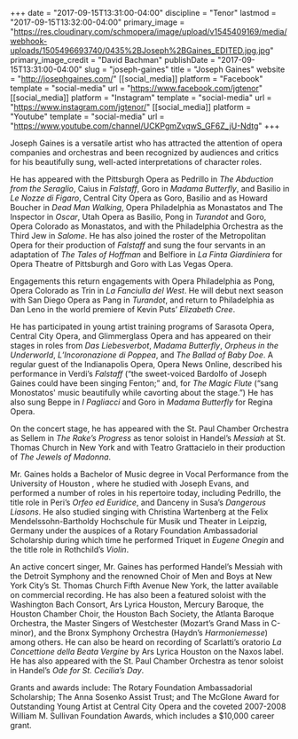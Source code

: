 +++
date = "2017-09-15T13:31:00-04:00"
discipline = "Tenor"
lastmod = "2017-09-15T13:32:00-04:00"
primary_image = "https://res.cloudinary.com/schmopera/image/upload/v1545409169/media/webhook-uploads/1505496693740/0435%2BJoseph%2BGaines_EDITED.jpg.jpg"
primary_image_credit = "David Bachman"
publishDate = "2017-09-15T13:31:00-04:00"
slug = "joseph-gaines"
title = "Joseph Gaines"
website = "http://josephgaines.com/"
[[social_media]]
platform = "Facebook"
template = "social-media"
url = "https://www.facebook.com/jgtenor"
[[social_media]]
platform = "Instagram"
template = "social-media"
url = "https://www.instagram.com/jgtenor/"
[[social_media]]
platform = "Youtube"
template = "social-media"
url = "https://www.youtube.com/channel/UCKPgmZvqwS_GF6Z_jU-Ndtg"
+++

Joseph Gaines is a versatile artist who has attracted the attention of opera companies and orchestras and been recognized by audiences and critics for his beautifully sung, well-acted interpretations of character roles.

He has appeared with the Pittsburgh Opera as Pedrillo in *The Abduction from the Seraglio*, Caius in *Falstaff*, Goro in *Madama Butterfly*, and Basilio in *Le Nozze di Figaro*, Central City Opera as Goro, Basilio and as Howard Boucher in *Dead Man Walking*, Opera Philadelphia as Monastatos and The Inspector in *Oscar*, Utah Opera as Basilio, Pong in *Turandot* and Goro, Opera Colorado as Monastatos, and with the Philadelphia Orchestra as the Third Jew in *Salome*.  He has also joined the roster of the Metropolitan Opera for their production of *Falstaff* and sung the four servants in an adaptation of *The Tales of Hoffman* and Belfiore in *La Finta Giardiniera* for Opera Theatre of Pittsburgh and Goro with Las Vegas Opera.

Engagements this return engagements with Opera Philadelphia as Pong, Opera Colorado as Trin in *La Fanciulla del West*. He will debut next season with San Diego Opera as Pang in *Turandot*, and return to Philadelphia as Dan Leno in the world premiere of Kevin Puts’ *Elizabeth Cree*.

He has participated in young artist training programs of Sarasota Opera, Central City Opera, and Glimmerglass Opera and has appeared on their stages in roles from *Das Liebesverbot*, *Madama Butterfly*, *Orpheus in the Underworld*, *L’Incoronazione di Poppea*, and *The Ballad of Baby Doe*.  A regular guest of the Indianapolis Opera,  Opera News Online, described his performance in Verdi’s *Falstaff* (“the sweet-voiced Bardolfo of Joseph Gaines could have been singing Fenton;” and, for *The Magic Flute* (“sang Monostatos' music beautifully while cavorting about the stage.”)   He has also sung Beppe in *I Pagliacci* and Goro in *Madama Butterfly* for Regina Opera.

On the concert stage, he has appeared with the  St. Paul Chamber Orchestra as Sellem in *The Rake’s Progress* as tenor soloist in Handel’s *Messiah* at St. Thomas Church in New York and with Teatro Grattacielo in their production of *The Jewels of Madonna*.

Mr. Gaines holds a Bachelor of Music degree in Vocal Performance from the University of Houston , where he studied with Joseph Evans, and performed a number of roles in his repertoire today, including Pedrillo, the title role in Peri’s *Orfeo ed Euridice*, and Danceny in Susa’s *Dangerous Liasons*.  He also studied singing with Christina Wartenberg at the Felix Mendelssohn-Bartholdy Hochschule für Musik und Theater in Leipzig, Germany under the auspices of a Rotary Foundation Ambassadorial Scholarship during which time he performed Triquet in *Eugene Onegin* and the title role in Rothchild’s *Violin*.

An active concert singer, Mr. Gaines has performed Handel’s Messiah with the Detroit Symphony and the renowned Choir of Men and Boys at New York City’s St. Thomas Church Fifth Avenue New York, the latter available on commercial recording.  He has also been a featured soloist with the Washington Bach Consort, Ars Lyrica Houston, Mercury Baroque, the Houston Chamber Choir, the Houston Bach Society, the Atlanta Baroque Orchestra, the Master Singers of Westchester (Mozart’s Grand Mass in C-minor), and the Bronx Symphony Orchestra (Haydn’s *Harmoniemesse*) among others.  He can also be heard on recording of Scarlatti’s oratorio *La Concettione della Beata Vergine* by Ars Lyrica Houston on the Naxos label.  He has also appeared with the St. Paul Chamber Orchestra as tenor soloist in Handel’s *Ode for St. Cecilia’s Day*.

Grants and awards include: The Rotary Foundation Ambassadorial Scholarship; The Anna Sosenko Assist Trust; and The McGlone Award for Outstanding Young Artist at Central City Opera and the coveted 2007-2008 William M. Sullivan Foundation Awards, which includes a $10,000 career grant.
